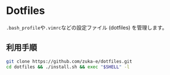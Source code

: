 # Dotfiles

`.bash_profile`や`.vimrc`などの設定ファイル (dotfiles) を管理します。

## 利用手順

```bash
git clone https://github.com/zuka-e/dotfiles.git
cd dotfiles && ./install.sh && exec "$SHELL" -l
```
